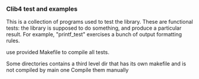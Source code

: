 ### Clib4 test and examples

This is a collection of programs used to test the library. These
are functional tests: the library is supposed to do something, and produce
a particular result. For example, "printf_test" exercises a bunch of
output formatting rules.

use provided Makefile to compile all tests.

Some directories contains a third level dir that has its own makefile and is not compiled by main one
Compile them manually